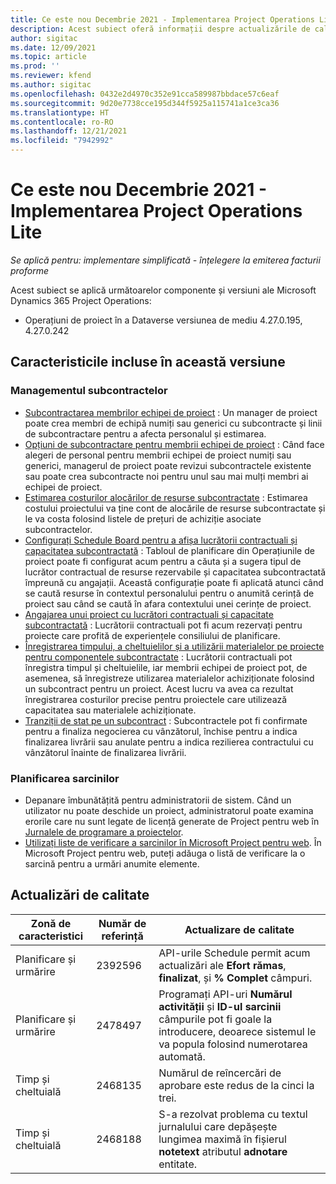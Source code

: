 ```yaml
---
title: Ce este nou Decembrie 2021 - Implementarea Project Operations Lite
description: Acest subiect oferă informații despre actualizările de calitate care sunt disponibile în versiunea din decembrie 2021 a implementării Project Operations lite.
author: sigitac
ms.date: 12/09/2021
ms.topic: article
ms.prod: ''
ms.reviewer: kfend
ms.author: sigitac
ms.openlocfilehash: 0432e2d4970c352e91cca589987bbdace57c6eaf
ms.sourcegitcommit: 9d20e7738cce195d344f5925a115741a1ce3ca36
ms.translationtype: HT
ms.contentlocale: ro-RO
ms.lasthandoff: 12/21/2021
ms.locfileid: "7942992"
---
```

# <a name="whats-new-december-2021---project-operations-lite-deployment"></a>Ce este nou Decembrie 2021 - Implementarea Project Operations Lite

_Se aplică pentru: implementare simplificată - înțelegere la emiterea facturii proforme_

Acest subiect se aplică următoarelor componente și versiuni ale Microsoft Dynamics 365 Project Operations:

- Operațiuni de proiect în a Dataverse versiunea de mediu 4.27.0.195, 4.27.0.242


## <a name="features-included-in-this-release"></a>Caracteristicile incluse în această versiune

### <a name="subcontract-management"></a>Managementul subcontractelor 

- [Subcontractarea membrilor echipei de proiect](../subcontracting/subcontracting-project-team-members.md) : Un manager de proiect poate crea membri de echipă numiți sau generici cu subcontracte și linii de subcontractare pentru a afecta personalul și estimarea.
- [Opțiuni de subcontractare pentru membrii echipei de proiect](../subcontracting/subcon-options.md) : Când face alegeri de personal pentru membrii echipei de proiect numiți sau generici, managerul de proiect poate revizui subcontractele existente sau poate crea subcontracte noi pentru unul sau mai mulți membri ai echipei de proiect. 
- [Estimarea costurilor alocărilor de resurse subcontractate](../subcontracting/costing-subcon-ra.md) : Estimarea costului proiectului va ține cont de alocările de resurse subcontractate și le va costa folosind listele de prețuri de achiziție asociate subcontractelor. 
- [Configurați Schedule Board pentru a afișa lucrătorii contractuali și capacitatea subcontractată](../subcontracting/configure-sb-subcon.md) : Tabloul de planificare din Operațiunile de proiect poate fi configurat acum pentru a căuta și a sugera tipul de lucrător contractual de resurse rezervabile și capacitatea subcontractată împreună cu angajații. Această configurație poate fi aplicată atunci când se caută resurse în contextul personalului pentru o anumită cerință de proiect sau când se caută în afara contextului unei cerințe de proiect.
- [Angajarea unui proiect cu lucrători contractuali și capacitate subcontractată](../subcontracting/staffing-cw.md) : Lucrătorii contractuali pot fi acum rezervați pentru proiecte care profită de experiențele consiliului de planificare.
- [Înregistrarea timpului, a cheltuielilor și a utilizării materialelor pe proiecte pentru componentele subcontractate](../subcontracting/recording-subcon-actuals.md) : Lucrătorii contractuali pot înregistra timpul și cheltuielile, iar membrii echipei de proiect pot, de asemenea, să înregistreze utilizarea materialelor achiziționate folosind un subcontract pentru un proiect. Acest lucru va avea ca rezultat înregistrarea costurilor precise pentru proiectele care utilizează capacitatea sau materialele achiziționate.
- [Tranziții de stat pe un subcontract](../subcontracting/subcon-states.md) : Subcontractele pot fi confirmate pentru a finaliza negocierea cu vânzătorul, închise pentru a indica finalizarea livrării sau anulate pentru a indica rezilierea contractului cu vânzătorul înainte de finalizarea livrării.

### <a name="task-planning"></a>Planificarea sarcinilor
- Depanare îmbunătățită pentru administratorii de sistem. Când un utilizator nu poate deschide un proiect, administratorul poate examina erorile care nu sunt legate de licență generate de Project pentru web în [Jurnalele de programare a proiectelor](../../project-management/schedule-api-logs.md).
- [Utilizați liste de verificare a sarcinilor în Microsoft Project pentru web](https://support.microsoft.com/en-us/office/use-task-checklists-in-microsoft-project-for-the-web-c69bcf73-5c75-4ad3-9893-6d6f92360e9c). În Microsoft Project pentru web, puteți adăuga o listă de verificare la o sarcină pentru a urmări anumite elemente.

## <a name="quality-updates"></a>Actualizări de calitate

| **Zonă de caracteristici** | **Număr de referință** | **Actualizare de calitate** |
| --- | --- | --- |
| Planificare și urmărire | 2392596 | API-urile Schedule permit acum actualizări ale **Efort rămas**, **finalizat**, și **% Complet** câmpuri. |
| Planificare și urmărire | 2478497 | Programați API-uri **Numărul activității** și **ID-ul sarcinii** câmpurile pot fi goale la introducere, deoarece sistemul le va popula folosind numerotarea automată.|
| Timp și cheltuială | 2468135 | Numărul de reîncercări de aprobare este redus de la cinci la trei. |
| Timp și cheltuială | 2468188 | S-a rezolvat problema cu textul jurnalului care depășește lungimea maximă în fișierul **notetext** atributul **adnotare** entitate. |

